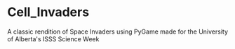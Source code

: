 # Cell_Invaders
A classic rendition of Space Invaders using PyGame made for the University of Alberta's ISSS Science Week
